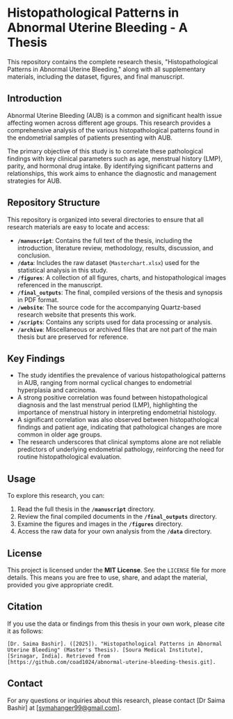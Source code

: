 # Histopathological Patterns in Abnormal Uterine Bleeding - A Thesis

This repository contains the complete research thesis, "Histopathological Patterns in Abnormal Uterine Bleeding," along with all supplementary materials, including the dataset, figures, and final manuscript.

## Introduction

Abnormal Uterine Bleeding (AUB) is a common and significant health issue affecting women across different age groups. This research provides a comprehensive analysis of the various histopathological patterns found in the endometrial samples of patients presenting with AUB.

The primary objective of this study is to correlate these pathological findings with key clinical parameters such as age, menstrual history (LMP), parity, and hormonal drug intake. By identifying significant patterns and relationships, this work aims to enhance the diagnostic and management strategies for AUB.

## Repository Structure

This repository is organized into several directories to ensure that all research materials are easy to locate and access:

-   **`/manuscript`**: Contains the full text of the thesis, including the introduction, literature review, methodology, results, discussion, and conclusion.
-   **`/data`**: Includes the raw dataset (`Masterchart.xlsx`) used for the statistical analysis in this study.
-   **`/figures`**: A collection of all figures, charts, and histopathological images referenced in the manuscript.
-   **`/final_outputs`**: The final, compiled versions of the thesis and synopsis in PDF format.
-   **`/website`**: The source code for the accompanying Quartz-based research website that presents this work.
-   **`/scripts`**: Contains any scripts used for data processing or analysis.
-   **`/archive`**: Miscellaneous or archived files that are not part of the main thesis but are preserved for reference.

## Key Findings

-   The study identifies the prevalence of various histopathological patterns in AUB, ranging from normal cyclical changes to endometrial hyperplasia and carcinoma.
-   A strong positive correlation was found between histopathological diagnosis and the last menstrual period (LMP), highlighting the importance of menstrual history in interpreting endometrial histology.
-   A significant correlation was also observed between histopathological findings and patient age, indicating that pathological changes are more common in older age groups.
-   The research underscores that clinical symptoms alone are not reliable predictors of underlying endometrial pathology, reinforcing the need for routine histopathological evaluation.

## Usage

To explore this research, you can:
1.  Read the full thesis in the **`/manuscript`** directory.
2.  Review the final compiled documents in the **`/final_outputs`** directory.
3.  Examine the figures and images in the **`/figures`** directory.
4.  Access the raw data for your own analysis from the **`/data`** directory.

## License

This project is licensed under the **MIT License**. See the `LICENSE` file for more details. This means you are free to use, share, and adapt the material, provided you give appropriate credit.

## Citation

If you use the data or findings from this thesis in your own work, please cite it as follows:

```
[Dr. Saima Bashir]. ([2025]). "Histopathological Patterns in Abnormal Uterine Bleeding" (Master's Thesis). [Soura Medical Institute], [Srinagar, India]. Retrieved from [https://github.com/coad1024/abnormal-uterine-bleeding-thesis.git].
```

## Contact

For any questions or inquiries about this research, please contact [Dr Saima Bashir] at [symahanger99@gmail.com].
